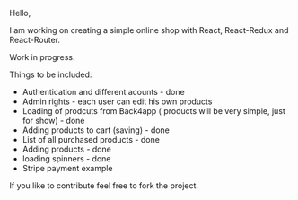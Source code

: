 Hello, 

I am working on creating a simple online shop with React, React-Redux and React-Router.

Work in progress. 

Things to be included: 
- Authentication and different acounts - done
- Admin rights - each user can edit his own products
- Loading of prodcuts from Back4app ( products will be very simple, just for show) - done
- Adding products to cart (saving) - done
- List of all purchased products - done
- Adding products - done
- loading spinners - done
- Stripe payment example

If you like to contribute feel free to fork the project. 


